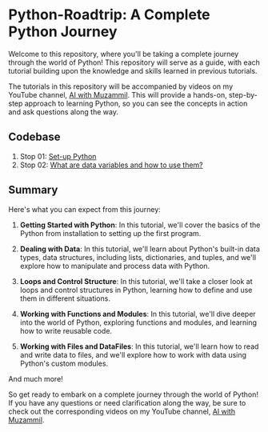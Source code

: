 # Python-Roadtrip: A Complete Python Journey

Welcome to this repository, where you'll be taking a complete journey through the world of Python! This repository will serve as a guide, with each tutorial building upon the knowledge and skills learned in previous tutorials.

The tutorials in this repository will be accompanied by videos on my YouTube channel, [AI with Muzammil](https://www.youtube.com/@AIwithMuzammil). This will provide a hands-on, step-by-step approach to learning Python, so you can see the concepts in action and ask questions along the way.

## Codebase
1. Stop 01: [Set-up Python](/journey/GettingStarted/)
1. Stop 02: [What are data variables and how to use them?](/journey/DataVariables/)

## Summary
Here's what you can expect from this journey:

1. **Getting Started with Python**: In this tutorial, we'll cover the basics of the Python from installation to setting up the first program.

2. **Dealing with Data**: In this tutorial, we'll learn about Python's built-in data types, data structures, including lists, dictionaries, and tuples, and we'll explore how to manipulate and process data with Python.

3. **Loops and Control Structure**: In this tutorial, we'll take a closer look at loops and control structures in Python, learning how to define and use them in different situations.

4. **Working with Functions and Modules**: In this tutorial, we'll dive deeper into the world of Python, exploring functions and modules, and learning how to write reusable code.

5. **Working with Files and DataFiles**: In this tutorial, we'll learn how to read and write data to files, and we'll explore how to work with data using Python's custom modules.

And much more!

So get ready to embark on a complete journey through the world of Python! If you have any questions or need clarification along the way, be sure to check out the corresponding videos on my YouTube channel, [AI with Muzammil](https://www.youtube.com/@AIwithMuzammil).
